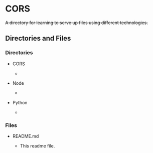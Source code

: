 # CORS

~~A directory for learning to serve up files using different technologies.~~

## Directories and Files

### Directories

- CORS

  -

- Node

  -

- Python

  -

### Files

- README.md

  - This readme file.
